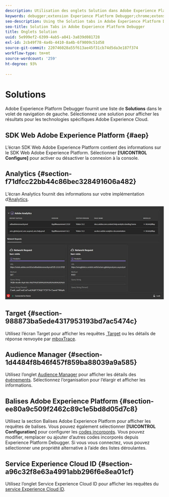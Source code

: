 ```yaml
---
description: Utilisation des onglets Solution dans Adobe Experience Platform Debugger
keywords: debugger;extension Experience Platform Debugger;chrome;extension;résumé;effacer;demandes;solutions;solution;informatiosn;analytics;cible;Audience Manager;media optimizer;amo;service d’identification
seo-description: Using the Solution tabs in Adobe Experience Platform Debugger
seo-title: Solution Tabs in Adobe Experience Platform Debugger
title: Onglets Solution
uuid: 5e999ef2-6399-4ab5-a841-3a839d081728
exl-id: 2cb49f78-4a4b-4410-8a4b-6f9009c51d58
source-git-commit: 220746028a55f613ae45f31cb74d5da3e187f374
workflow-type: tm+mt
source-wordcount: '259'
ht-degree: 93%

---
```


# Solutions

Adobe Experience Platform Debugger fournit une liste de **Solutions** dans le volet de navigation de gauche. Sélectionnez une solution pour afficher les résultats pour les technologies spécifiques Adobe Experience Cloud.

## SDK Web Adobe Experience Platform {#aep}

L’écran SDK Web Adobe Experience Platform contient des informations sur le SDK Web Adobe Experience Platform. Sélectionner **[!UICONTROL Configure]** pour activer ou désactiver la connexion à la console.

## Analytics {#section-f71dfcc22bb44c86bec328491606a482}

L’écran Analytics fournit des informations sur votre implémentation d’[Analytics](https://experienceleague.adobe.com/docs/analytics.html?lang=fr).

![](assets/analytics.jpg)

## Target {#section-988873ba5ede4317953193bd7ac5474c}

Utilisez l’écran Target pour afficher les requêtes [ Target](https://experienceleague.adobe.com/docs/target/using/target-home.html?lang=fr) ou les détails de réponse renvoyée par [mboxTrace](https://experienceleague.adobe.com/docs/target/using/activities/troubleshoot-activities/content-trouble.html?lang=fr#section_256FCF7C14BB435BA2C68049EF0BA99E).

## Audience Manager {#section-1d4484f8b46f457f859ba88039a9a585}

Utilisez l’onglet [Audience Manager](https://experienceleague.adobe.com/docs/audience-manager/user-guide/aam-home.html?lang=fr) pour afficher les détails des [événements](https://experienceleague.adobe.com/docs/audience-manager/user-guide/api-and-sdk-code/dcs/dcs-event-calls/dcs-event-calls.html?lang=fr). Sélectionnez l’organisation pour l’élargir et afficher les informations.

## Balises Adobe Experience Platform {#section-ee80a9c509f2462c89c1e5bd8d05d7c8}

Utilisez la section Balises Adobe Experience Platform pour afficher les requêtes de balises. Vous pouvez également sélectionner **[!UICONTROL Configuration]** pour configurer les [codes incorporés](https://experienceleague.adobe.com/docs/experience-platform/tags/publish/environments/environments.html#embed-code). Vous pouvez modifier, remplacer ou ajouter d’autres codes incorporés depuis Experience Platform Debugger. Si vous vous connectez, vous pouvez sélectionner une propriété alternative à l’aide des listes déroulantes.

## Service Experience Cloud ID {#section-a96c32f8e63a4991abb296f6e8ea01cf}

Utilisez l’onglet Service Experience Cloud ID pour afficher les requêtes du [service Experience Cloud ID](https://experienceleague.adobe.com/docs/id-service/using/home.html?lang=fr).
